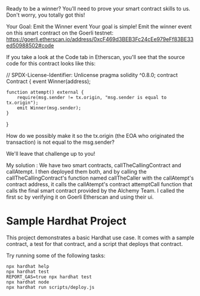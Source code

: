 Ready to be a winner?
You'll need to prove your smart contract skills to us. Don't worry, you totally got this!

Your Goal: Emit the Winner event
Your goal is simple! Emit the winner event on this smart contract on the Goerli testnet: https://goerli.etherscan.io/address/0xcF469d3BEB3Fc24cEe979eFf83BE33ed50988502#code

If you take a look at the Code tab in Etherscan, you'll see that the source code for this contract looks like this:

// SPDX-License-Identifier: Unlicense
pragma solidity ^0.8.0;
contract Contract {
event Winner(address);

    function attempt() external {
        require(msg.sender != tx.origin, "msg.sender is equal to tx.origin");
        emit Winner(msg.sender);
    }

}

How do we possibly make it so the tx.origin (the EOA who originated the transaction) is not equal to the msg.sender?

We'll leave that challenge up to you!

My solution :
We have two smart contracts, callTheCallingContract and callAtempt. I then deployed them both, and by calling the callTheCallingContract's function named callTheCaller with the callAtempt's contract address, it calls the callAtempt's contract attemptCall function that calls the final smart contract provided by the Alchemy Team. I called the first sc by verifying it on Goerli Etherscan and using their ui.

# Sample Hardhat Project

This project demonstrates a basic Hardhat use case. It comes with a sample contract, a test for that contract, and a script that deploys that contract.

Try running some of the following tasks:

```shell
npx hardhat help
npx hardhat test
REPORT_GAS=true npx hardhat test
npx hardhat node
npx hardhat run scripts/deploy.js
```
